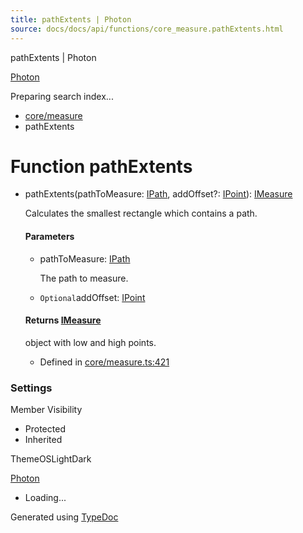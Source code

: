 ```yaml
---
title: pathExtents | Photon
source: docs/docs/api/functions/core_measure.pathExtents.html
---
```


pathExtents | Photon

[Photon](../index.md)




Preparing search index...

* [core/measure](../modules/core_measure.md)
* pathExtents

# Function pathExtents

* pathExtents(pathToMeasure: [IPath](../interfaces/core_schema.IPath.md), addOffset?: [IPoint](../interfaces/core_schema.IPoint.md)): [IMeasure](../interfaces/core_maker.IMeasure.md)

  Calculates the smallest rectangle which contains a path.

  #### Parameters

  + pathToMeasure: [IPath](../interfaces/core_schema.IPath.md)

    The path to measure.
  + `Optional`addOffset: [IPoint](../interfaces/core_schema.IPoint.md)

  #### Returns [IMeasure](../interfaces/core_maker.IMeasure.md)

  object with low and high points.

  + Defined in [core/measure.ts:421](https://github.com/mwhite454/photon/blob/main/packages/photon/src/core/measure.ts#L421)

### Settings

Member Visibility

* Protected
* Inherited

ThemeOSLightDark

[Photon](../index.md)

* Loading...

Generated using [TypeDoc](https://typedoc.org/)
